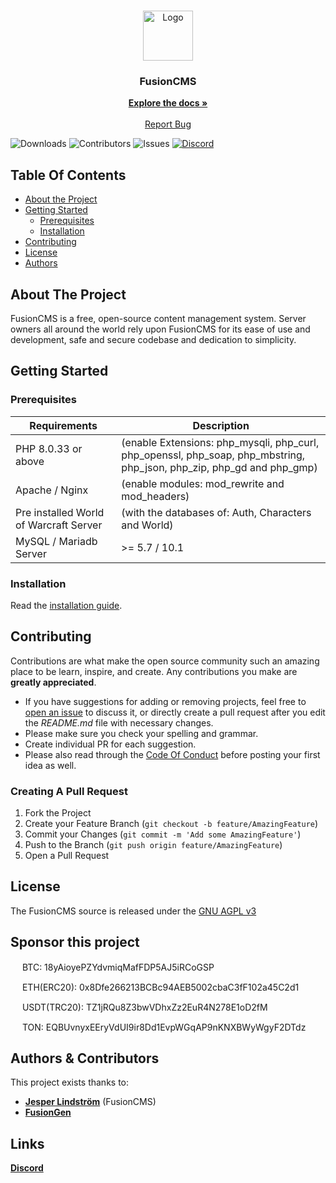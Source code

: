 <br/>
<p align="center">
  <a href="https://github.com/FusionWowCMS/FusionCMS">
    <img src="https://avatars.githubusercontent.com/u/135007438?s=200&v=4" alt="Logo" width="80" height="80">
  </a>

  <h3 align="center">FusionCMS</h3>

  <p align="center">
    <a href="https://docs.fusiongen.net/"><strong>Explore the docs »</strong></a>
    <br/>
    <br/>
    <a href="https://github.com/FusionWowCMS/FusionCMS/issues">Report Bug</a>
  </p>
</p>

![Downloads](https://img.shields.io/github/downloads/FusionWowCMS/FusionCMS/total) ![Contributors](https://img.shields.io/github/contributors/FusionWowCMS/FusionCMS?color=dark-green) ![Issues](https://img.shields.io/github/issues/FusionWowCMS/FusionCMS) [![Discord](https://img.shields.io/discord/1116706973828775976.svg)](https://discord.gg/4Hz94RZn "Our community hub on Discord") 

## Table Of Contents

* [About the Project](#about-the-project)
* [Getting Started](#getting-started)
  * [Prerequisites](#prerequisites)
  * [Installation](#installation)
* [Contributing](#contributing)
* [License](#license)
* [Authors](#authors)

## About The Project

FusionCMS is a free, open-source content management system. Server owners all around the world rely upon FusionCMS for its ease of use and development, safe and secure codebase and dedication to simplicity.

## Getting Started


### Prerequisites

| Requirements | Description |
| --- | --- |
| PHP 8.0.33 or above | (enable Extensions: php_mysqli, php_curl, php_openssl, php_soap, php_mbstring, php_json, php_zip, php_gd and php_gmp) |
| Apache / Nginx | (enable modules: mod_rewrite and mod_headers) |
| Pre installed World of Warcraft Server | (with the databases of: Auth, Characters and World) |
| MySQL / Mariadb Server |  >= 5.7 / 10.1 |

### Installation

Read the [installation guide](INSTALL.md).

## Contributing

Contributions are what make the open source community such an amazing place to be learn, inspire, and create. Any contributions you make are **greatly appreciated**.
* If you have suggestions for adding or removing projects, feel free to [open an issue](https://github.com/FusionWowCMS/FusionCMS/issues/new) to discuss it, or directly create a pull request after you edit the *README.md* file with necessary changes.
* Please make sure you check your spelling and grammar.
* Create individual PR for each suggestion.
* Please also read through the [Code Of Conduct](https://github.com/FusionWowCMS/FusionCMS/blob/main/.github/CODE_OF_CONDUCT.md) before posting your first idea as well.

### Creating A Pull Request

1. Fork the Project
2. Create your Feature Branch (`git checkout -b feature/AmazingFeature`)
3. Commit your Changes (`git commit -m 'Add some AmazingFeature'`)
4. Push to the Branch (`git push origin feature/AmazingFeature`)
5. Open a Pull Request

## License

The FusionCMS source is released under the [GNU AGPL v3](https://github.com/FusionWowCMS/FusionCMS/blob/main/LICENSE)

## Sponsor this project

<img src="https://raw.githubusercontent.com/Nightprince/cryptoicons/master/SVG/btc.svg" width="15" height="15"> BTC: 18yAioyePZYdvmiqMafFDP5AJ5iRCoGSP

<img src="https://raw.githubusercontent.com/Nightprince/cryptoicons/master/SVG/eth.svg" width="15" height="15"> ETH(ERC20): 0x8Dfe266213BCBc94AEB5002cbaC3fF102a45C2d1

<img src="https://raw.githubusercontent.com/Nightprince/cryptoicons/master/SVG/usdt.svg" width="15" height="15"> USDT(TRC20): TZ1jRQu8Z3bwVDhxZz2EuR4N278E1oD2fM

<img src="https://raw.githubusercontent.com/Nightprince/cryptoicons/master/SVG/ton.svg" width="15" height="15"> TON: EQBUvnyxEEryVdUI9ir8Dd1EvpWGqAP9nKNXBWyWgyF2DTdz

## Authors & Contributors

This project exists thanks to:

- **[Jesper Lindström](https://github.com/jesperlindstrom)** (FusionCMS)
- **[FusionGen](https://github.com/FusionGen/FusionGEN)**

## Links

**[Discord](https://discord.gg/tnWTkZ7akZ)**
